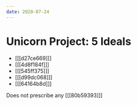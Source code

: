 ```yaml
---
date: 2020-07-24
---
```


# Unicorn Project: 5 Ideals

- [[[d27ce669]]]
- [[[4d8f184f]]]
- [[[545ff375]]]
- [[[d99dc068]]]
- [[[64164b8d]]]

Does not prescribe any [[[80b59393]]]
